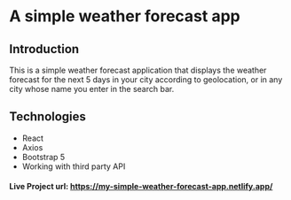 # A simple weather forecast app

## Introduction
This is a simple weather forecast application that displays the weather forecast for the next 5 days in your city according to geolocation, or in any city whose name you enter in the search bar.

## Technologies
+ React
+ Axios
+ Bootstrap 5
+ Working with third party API

#### Live Project url: https://my-simple-weather-forecast-app.netlify.app/



